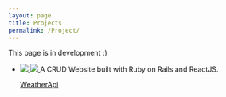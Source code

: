 ```yaml
---
layout: page
title: Projects
permalink: /Project/
---
```


<script src="/javascript/projects.js"></script>
<link href="/stylesheet/style.css" rel="stylesheet">

This page is in development :) 

<div>
    <ul class="imageul">
        <li class="imageli">
            <a href="https://github.com/stevenfangcu/GeshinImpactApp">
                <img src="/images/GenshinWebsite.png" class="small-image">
            </a>
            <span class="large">
                <a href="https://github.com/stevenfangcu/GeshinImpactApp">
                    <img src="/images/GenshinWebsite.png" class="large-image">
                </a>
            </span>
            A CRUD Website built with Ruby on Rails and ReactJS.
        </li>
    </ul>
    <ul class="imageul">
          <a href="/pageWeather.html" >WeatherApi</a>
    </ul>
</div>
